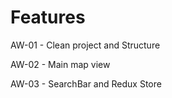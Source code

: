 # Features

AW-01 - Clean project and Structure

AW-02 - Main map view

AW-03 - SearchBar and Redux Store